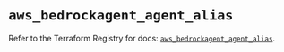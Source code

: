 # `aws_bedrockagent_agent_alias`

Refer to the Terraform Registry for docs: [`aws_bedrockagent_agent_alias`](https://registry.terraform.io/providers/hashicorp/aws/5.90.1/docs/resources/bedrockagent_agent_alias).
